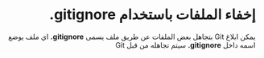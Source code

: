# <div dir=rtl>إخفاء الملفات باستخدام gitignore.</div>


<div  dir=rtl>
	يمكن ابلاغ Git بتجاهل بعض الملفات عن طريق  ملف يسمى <b>gitignore.</b> اي ملف يوضع اسمه داخل <b>gitignore.</b> سيتم تجاهله من قبل Git
</div>